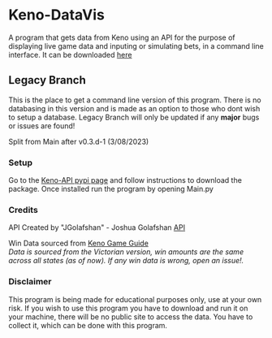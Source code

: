 # Keno-DataVis
A program that gets data from Keno using an API for the purpose of displaying live game data and inputing or simulating bets, in a command line interface. It can be downloaded [here](https://github.com/CatotronExists/Keno-DataVis/releases/download/Legacy_08_2023-1/Keno.DataVis.Legacy-08_2023-1.zip)

## Legacy Branch
This is the place to get a command line version of this program.
There is no databasing in this version and is made as an option to those who dont wish to setup a database.
Legacy Branch will only be updated if any **major** bugs or issues are found!

Split from Main after v0.3.d-1 (3/08/2023)

### Setup
Go to the [Keno-API pypi page](https://pypi.org/project/kenoAPI/) and follow instructions to download the package.
Once installed run the program by opening Main.py

### Credits
API Created by "JGolafshan" - Joshua Golafshan [API](https://github.com/JGolafshan/keno-api)

Win Data sourced from [Keno Game Guide](https://www.keno.com.au/keno-pdfs/VIC_Game%20Guide.pdf)\
*Data is sourced from the Victorian version, win amounts are the same across all states (as of now). If any win data is wrong, open an issue!.*

### Disclaimer
This program is being made for educational purposes only, use at your own risk.
If you wish to use this program you have to download and run it on your machine, there will be no public site to access the data. You have to collect it, which can be done with this program.
